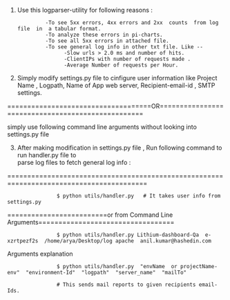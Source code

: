 1. Use this logparser-utility for following reasons :
 

                -To see 5xx errors, 4xx errors and 2xx  counts  from log file  in  a tabular format.
                -To analyze these errors in pi-charts.
                -To see all 5xx errors in attached file.
                -To see general log info in other txt file. Like --
                      -Slow urls > 2.0 ms and number of hits.
                      -ClientIPs with number of requests made .
                      -Average Number of requests per Hour.

2. Simply modify settings.py file to cinfigure user information like Project Name , Logpath,  Name of App web server, Recipient-email-id , SMTP settings.
   
====================================OR==================================================

simply use following command line arguments without looking into settings.py file

3.  After making modification in settings.py file , Run following command to run handler.py file to  
    parse log files to fetch general log info : 
    
=========================================================================================

                    $ python utils/handler.py   # It takes user info from settings.py   

=========================or from Command Line Arguments==================================

                    $ python utils/handler.py Lithium-dashboard-Qa  e-xzrtpezf2s  /home/arya/Desktop/log apache  anil.kumar@hashedin.com     
 
Arguments explanation   

                    $ python utils/handler.py  "envName  or projectName-env"  "environment-Id"  "logpath"  "server_name"  "mailTo"                 
                    
                    # This sends mail reports to given recipients email-Ids.
